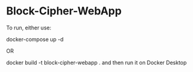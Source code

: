 # Block-Cipher-WebApp

To run, either use:

docker-compose up -d

OR

docker build -t block-cipher-webapp .
and then run it on Docker Desktop
